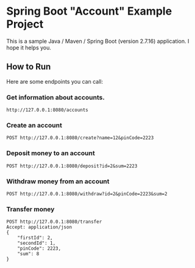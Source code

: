 # Spring Boot "Account" Example Project

This is a sample Java / Maven / Spring Boot (version 2.7.16) application. I hope it helps you.

## How to Run 

Here are some endpoints you can call:

### Get information about accounts.

```
http://127.0.0.1:8080/accounts

```
### Create an account

```
POST http://127.0.0.1:8080/create?name=12&pinCode=2223
```

### Deposit money to an account

```
POST http://127.0.0.1:8080/deposit?id=2&sum=2223
```

### Withdraw money from an account

```
POST http://127.0.0.1:8080/withdraw?id=2&pinCode=2223&sum=2
```

### Transfer money

```
POST http://127.0.0.1:8080/transfer
Accept: application/json
{
    "firstId": 2,
    "secondId": 1,
    "pinCode": 2223,
    "sum": 8
}
```